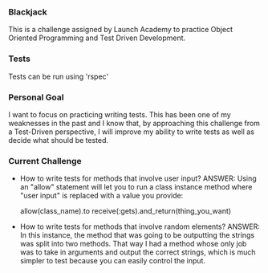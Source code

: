 ### Blackjack

This is a challenge assigned by Launch Academy to practice Object Oriented Programming and Test Driven Development.

### Tests

Tests can be run using 'rspec'

### Personal Goal

I want to focus on practicing writing tests.  This has been one of my weaknesses in the past and I know that, by approaching this challenge from a Test-Driven perspective, I will improve my ability to write tests as well as decide what should be tested.

### Current Challenge

- How to write tests for methods that involve user input?
ANSWER: Using an "allow" statement will let you to run a class instance method where "user input" is replaced with a value you provide:

  allow(class_name).to receive(:gets).and_return(thing_you_want)

- How to write tests for methods that involve random elements?
ANSWER: In this instance, the method that was going to be outputting the strings was split into two methods.  That way I had a method whose only job was to take in arguments and output the correct strings, which is much simpler to test because you can easily control the input.
